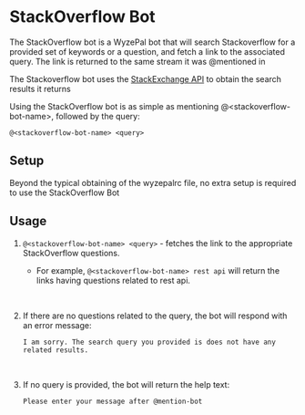 # StackOverflow Bot

The StackOverflow bot is a WyzePal bot that will search Stackoverflow
for a provided set of keywords or a question, and fetch a link to the associated
query. The link is returned to the same stream
it was @mentioned in

The Stackoverflow bot uses the
[StackExchange API](http://api.stackexchange.com/docs)
to obtain the search results it returns

Using the StackOverflow bot is as simple as mentioning @\<stackoverflow-bot-name\>,
followed by the query:

```
@<stackoverflow-bot-name> <query>
```

## Setup

Beyond the typical obtaining of the wyzepalrc file, no extra setup is required to use the StackOverflow Bot

## Usage

1. ```@<stackoverflow-bot-name> <query>``` -
fetches the link to the appropriate StackOverflow questions.

    * For example, `@<stackoverflow-bot-name> rest api`
will return the links having questions related to rest api.
<br>

2. If there are no questions related to the query,
the bot will respond with an error message:

    `I am sorry. The search query you provided is does not have any related results.`

<br>

3. If no query is provided, the bot will return the help text:

    ```Please enter your message after @mention-bot```
